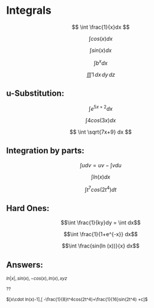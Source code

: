 # Integrals


$$ \int \frac{1}{x}dx $$

$$ \int cos(x) dx $$

$$ \int sin(x) dx $$

$$ \int b^x dx $$

$$\iiint 1 \,dx \,dy \,dz$$

## u-Substitution:

$$ \int e^{5x+2}dx $$

$$ \int 4cos(3x)dx $$

$$ \int \sqrt{7x+9} dx $$

## Integration by parts:
$$ \int udv = uv - \int vdu $$

$$ \int ln(x)dx  $$

$$ \int t^{7}cos(2t^{4})dt $$

## Hard Ones:
$$\int \frac{1}{ky}dy = \int dx$$

$$\int \frac{1}{1+e^{-x}} dx$$

$$\int \frac{sin(ln (x))}{x} dx$$
## Answers:
<sub>$ln|x|, sin(x), -cos(x), ln(x), xyz$</sub>

<sub>$??$</sub>

<sub>$[x\cdot ln(x)-1],[ -\frac{1}{8}t^4cos(2t^4)+\frac{1}{16}sin(2t^4) +c]$</sub>
